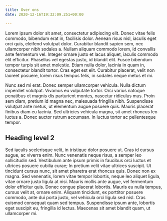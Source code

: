 ```yaml
---
title: Over ons
date: 2020-12-16T19:32:09.251+00:00

---
```

Lorem ipsum dolor sit amet, consectetur adipiscing elit. Donec vitae felis commodo, bibendum erat in, facilisis dolor. Aenean risus nisl, iaculis eget orci quis, eleifend volutpat dolor. Curabitur blandit sapien sem, nec ullamcorper nibh sodales a. Nullam aliquam commodo lorem, id convallis ante fermentum vel. Integer ornare justo et lacus aliquet, iaculis commodo elit efficitur. Phasellus vel egestas justo, id blandit elit. Fusce bibendum tempor turpis sit amet molestie. Etiam nulla dolor, lacinia in quam in, consectetur blandit tortor. Cras eget est elit. Curabitur placerat, velit non laoreet posuere, lorem risus tempus felis, in sodales neque metus et mi.

Nunc sed mi erat. Donec semper ullamcorper vehicula. Nulla dictum imperdiet volutpat. Vivamus eu vulputate tortor. Orci varius natoque penatibus et magnis dis parturient montes, nascetur ridiculus mus. Proin sem diam, pretium id magna nec, malesuada fringilla nibh. Suspendisse volutpat ante metus, ut elementum augue posuere quis. Mauris placerat finibus diam eu lacinia. Sed ultricies vehicula magna, sit amet rhoncus leo luctus a. Donec auctor rutrum accumsan. In luctus tortor ac pellentesque tempor.

## Heading level 2

Sed iaculis scelerisque velit, in tristique dolor posuere ut. Cras id cursus augue, ac viverra enim. Nunc venenatis neque risus, a semper leo sollicitudin sed. Vestibulum ante ipsum primis in faucibus orci luctus et ultrices posuere cubilia curae; In pretium velit vitae ultrices suscipit. Ut tincidunt cursus nunc, sit amet pharetra erat rhoncus quis. Donec non ex magna. Sed venenatis, lorem vitae tempor lobortis, neque leo aliquet ligula, vitae ornare justo ligula at nisi. Mauris mollis ante augue, vel fermentum dolor efficitur quis. Donec congue placerat lobortis. Mauris eu nulla tempus, cursus velit at, ornare enim. Aliquam tincidunt, ex porttitor posuere commodo, ante dui porta justo, vel vehicula orci ligula sed nisl. Cras euismod consequat quam sed tempus. Suspendisse ipsum ante, lobortis eget suscipit eu, fringilla id lectus. Maecenas sit amet blandit quam, ut ullamcorper mi.